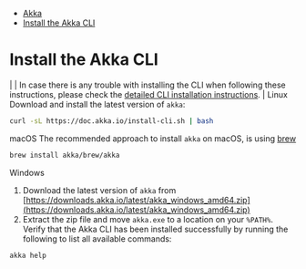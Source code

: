 <!-- <nav> -->
- [Akka](../index.html)
- [Install the Akka CLI](quick-install-cli.html)

<!-- </nav> -->

# Install the Akka CLI

|  | In case there is any trouble with installing the CLI when following these instructions, please check the [detailed CLI installation instructions](../operations/cli/installation.html). |
Linux Download and install the latest version of `akka`:

```bash
curl -sL https://doc.akka.io/install-cli.sh | bash
```
macOS The recommended approach to install `akka` on macOS, is using [brew](https://brew.sh/)

```bash
brew install akka/brew/akka
```
Windows
1. Download the latest version of `akka` from [https://downloads.akka.io/latest/akka_windows_amd64.zip](https://downloads.akka.io/latest/akka_windows_amd64.zip)
2. Extract the zip file and move `akka.exe` to a location on your `%PATH%`.
Verify that the Akka CLI has been installed successfully by running the following to list all available commands:

```command
akka help
```

<!-- <footer> -->

<!-- </footer> -->

<!-- <aside> -->

<!-- </aside> -->